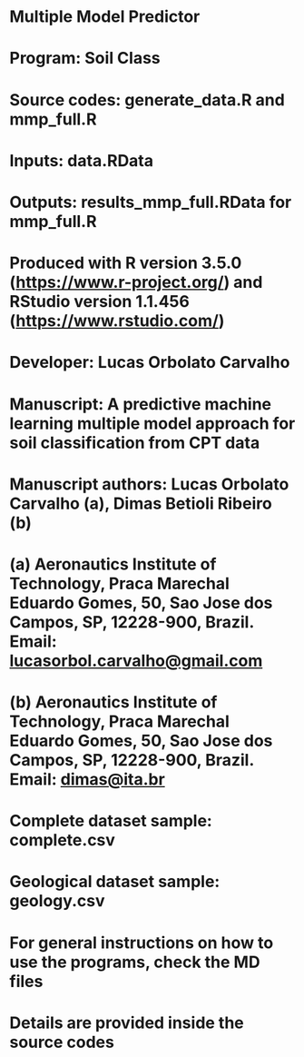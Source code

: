 # Multiple Model Predictor
# Program: Soil Class
# Source codes: generate_data.R and mmp_full.R
# Inputs: data.RData
# Outputs: results_mmp_full.RData for mmp_full.R
# Produced with R version 3.5.0 (https://www.r-project.org/) and RStudio version 1.1.456 (https://www.rstudio.com/)
# Developer: Lucas Orbolato Carvalho
# Manuscript: A predictive machine learning multiple model approach for soil classification from CPT data
# Manuscript authors: Lucas Orbolato Carvalho (a), Dimas Betioli Ribeiro (b)
# (a) Aeronautics Institute of Technology, Praca Marechal Eduardo Gomes, 50, Sao Jose dos Campos, SP, 12228-900, Brazil. Email: lucasorbol.carvalho@gmail.com
# (b) Aeronautics Institute of Technology, Praca Marechal Eduardo Gomes, 50, Sao Jose dos Campos, SP, 12228-900, Brazil. Email: dimas@ita.br
# Complete dataset sample: complete.csv
# Geological dataset sample: geology.csv
# For general instructions on how to use the programs, check the MD files
# Details are provided inside the source codes
